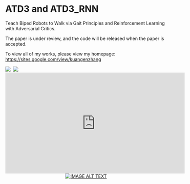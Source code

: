 # ATD3 and ATD3_RNN
Teach Biped Robots to Walk via Gait Principles and Reinforcement Learning with Adversarial Critics.

The paper is under review, and the code will be released when the paper is accepted. 

To view all of my works, please view my homepage: https://sites.google.com/view/kuangenzhang

<kbd>
  <img src="Atlas_video.gif">
</kbd>

<kbd>
  <img src="Roboschool_video.gif">
</kbd>

<iframe width="560" height="315" src="https://www.youtube.com/embed/OAZVK5B0ZxQ" frameborder="0" allow="accelerometer; autoplay; encrypted-media; gyroscope; picture-in-picture" allowfullscreen></iframe>

<div align="center">
  <a href="https://www.youtube.com/watch?v=OAZVK5B0ZxQ"><img src="https://www.youtube.com/watch?v=OAZVK5B0ZxQ/0.jpg" alt="IMAGE ALT TEXT"></a>
</div>

